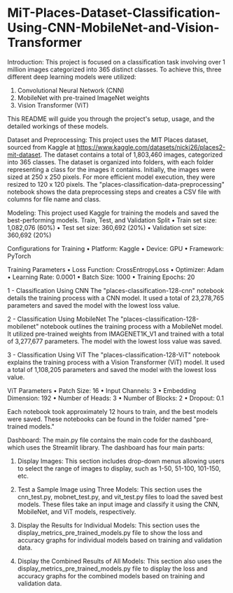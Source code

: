 # MiT-Places-Dataset-Classification-Using-CNN-MobileNet-and-Vision-Transformer

Introduction:
This project is focused on a classification task involving over 1 million images categorized into 365 distinct classes. To achieve this, three different deep learning models were utilized:
1.	Convolutional Neural Network (CNN)
2.	MobileNet with pre-trained ImageNet weights
3.	Vision Transformer (ViT)
    
This README will guide you through the project's setup, usage, and the detailed workings of these models.

Dataset and Preprocessing:
This project uses the MIT Places dataset, sourced from Kaggle at https://www.kaggle.com/datasets/nickj26/places2-mit-dataset. The dataset contains a total of 1,803,460 images, categorized into 365 classes.
The dataset is organized into folders, with each folder representing a class for the images it contains.
Initially, the images were sized at 250 x 250 pixels. For more efficient model execution, they were resized to 120 x 120 pixels.
The "places-classification-data-preprocessing" notebook shows the data preprocessing steps and creates a CSV file with columns for file name and class.

Modeling:
This project used Kaggle for training the models and saved the best-performing models.
Train, Test, and Validation Split
•	Train set size: 1,082,076 (60%)
•	Test set size: 360,692 (20%)
•	Validation set size: 360,692 (20%)

Configurations for Training
•	Platform: Kaggle
•	Device: GPU
•	Framework: PyTorch

Training Parameters
•	Loss Function: CrossEntropyLoss
•	Optimizer: Adam
•	Learning Rate: 0.0001
•	Batch Size: 1000
•	Training Epochs: 20

1 - Classification Using CNN
The "places-classification-128-cnn" notebook details the training process with a CNN model. It used a total of 23,278,765 parameters and saved the model with the lowest loss value.

2 - Classification Using MobileNet
The "places-classification-128-mobilenet" notebook outlines the training process with a MobileNet model. It utilized pre-trained weights from IMAGENET1K_V1 and trained with a total of 3,277,677 parameters. The model with the lowest loss value was saved.

3 - Classification Using ViT
The "places-classification-128-ViT" notebook explains the training process with a Vision Transformer (ViT) model. It used a total of 1,108,205 parameters and saved the model with the lowest loss value.

ViT Parameters
•	Patch Size: 16
•	Input Channels: 3
•	Embedding Dimension: 192
•	Number of Heads: 3
•	Number of Blocks: 2
•	Dropout: 0.1

Each notebook took approximately 12 hours to train, and the best models were saved. These notebooks can be found in the folder named "pre-trained models."


Dashboard:
The main.py file contains the main code for the dashboard, which uses the Streamlit library. The dashboard has four main parts:
1.	Display Images: This section includes drop-down menus allowing users to select the range of images to display, such as 1-50, 51-100, 101-150, etc.

2.	Test a Sample Image using Three Models: This section uses the cnn_test.py, mobnet_test.py, and vit_test.py files to load the saved best models. These files take an input image and classify it using the CNN, MobileNet, and ViT models, respectively.

3.	Display the Results for Individual Models: This section uses the display_metrics_pre_trained_models.py file to show the loss and accuracy graphs for individual models based on training and validation data.

4.	Display the Combined Results of All Models: This section also uses the display_metrics_pre_trained_models.py file to display the loss and accuracy graphs for the combined models based on training and validation data.

